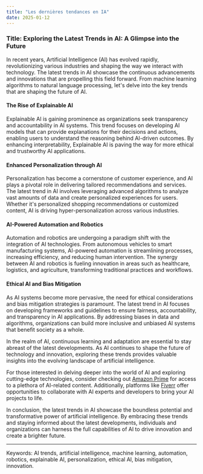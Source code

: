 ```yaml
---
title: "Les dernières tendances en IA"
date: 2025-01-12
---
```


### Title: Exploring the Latest Trends in AI: A Glimpse into the Future

In recent years, Artificial Intelligence (AI) has evolved rapidly, revolutionizing various industries and shaping the way we interact with technology. The latest trends in AI showcase the continuous advancements and innovations that are propelling this field forward. From machine learning algorithms to natural language processing, let's delve into the key trends that are shaping the future of AI.

#### The Rise of Explainable AI
Explainable AI is gaining prominence as organizations seek transparency and accountability in AI systems. This trend focuses on developing AI models that can provide explanations for their decisions and actions, enabling users to understand the reasoning behind AI-driven outcomes. By enhancing interpretability, Explainable AI is paving the way for more ethical and trustworthy AI applications.

#### Enhanced Personalization through AI
Personalization has become a cornerstone of customer experience, and AI plays a pivotal role in delivering tailored recommendations and services. The latest trend in AI involves leveraging advanced algorithms to analyze vast amounts of data and create personalized experiences for users. Whether it's personalized shopping recommendations or customized content, AI is driving hyper-personalization across various industries.

#### AI-Powered Automation and Robotics
Automation and robotics are undergoing a paradigm shift with the integration of AI technologies. From autonomous vehicles to smart manufacturing systems, AI-powered automation is streamlining processes, increasing efficiency, and reducing human intervention. The synergy between AI and robotics is fueling innovation in areas such as healthcare, logistics, and agriculture, transforming traditional practices and workflows.

#### Ethical AI and Bias Mitigation
As AI systems become more pervasive, the need for ethical considerations and bias mitigation strategies is paramount. The latest trend in AI focuses on developing frameworks and guidelines to ensure fairness, accountability, and transparency in AI applications. By addressing biases in data and algorithms, organizations can build more inclusive and unbiased AI systems that benefit society as a whole.

In the realm of AI, continuous learning and adaptation are essential to stay abreast of the latest developments. As AI continues to shape the future of technology and innovation, exploring these trends provides valuable insights into the evolving landscape of artificial intelligence.

For those interested in delving deeper into the world of AI and exploring cutting-edge technologies, consider checking out [Amazon Prime](https://www.amazon.fr/amazonprime?_encoding=UTF8&primeCampaignId=prime_assoc_ft&tag=zenzen0d-21France) for access to a plethora of AI-related content. Additionally, platforms like [Fiverr](https://go.fiverr.com/visit/?bta=1071918&brand=fiverrmarketplace) offer opportunities to collaborate with AI experts and developers to bring your AI projects to life.

In conclusion, the latest trends in AI showcase the boundless potential and transformative power of artificial intelligence. By embracing these trends and staying informed about the latest developments, individuals and organizations can harness the full capabilities of AI to drive innovation and create a brighter future.

---
Keywords: AI trends, artificial intelligence, machine learning, automation, robotics, explainable AI, personalization, ethical AI, bias mitigation, innovation.